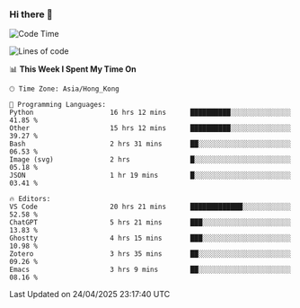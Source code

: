### Hi there 👋

<!--
**nicehiro/nicehiro** is a ✨ _special_ ✨ repository because its `README.md` (this file) appears on your GitHub profile.

Here are some ideas to get you started:

- 🔭 I’m currently working on ...
- 🌱 I’m currently learning ...
- 👯 I’m looking to collaborate on ...
- 🤔 I’m looking for help with ...
- 💬 Ask me about ...
- 📫 How to reach me: ...
- 😄 Pronouns: ...
- ⚡ Fun fact: ...
-->

<!--START_SECTION:waka-->
![Code Time](http://img.shields.io/badge/Code%20Time-579%20hrs%204%20mins-blue)

![Lines of code](https://img.shields.io/badge/From%20Hello%20World%20I%27ve%20Written-1.7%20million%20lines%20of%20code-blue)

📊 **This Week I Spent My Time On** 

```text
🕑︎ Time Zone: Asia/Hong_Kong

💬 Programming Languages: 
Python                   16 hrs 12 mins      ██████████░░░░░░░░░░░░░░░   41.85 % 
Other                    15 hrs 12 mins      ██████████░░░░░░░░░░░░░░░   39.27 % 
Bash                     2 hrs 31 mins       ██░░░░░░░░░░░░░░░░░░░░░░░   06.53 % 
Image (svg)              2 hrs               █░░░░░░░░░░░░░░░░░░░░░░░░   05.18 % 
JSON                     1 hr 19 mins        █░░░░░░░░░░░░░░░░░░░░░░░░   03.41 % 

🔥 Editors: 
VS Code                  20 hrs 21 mins      █████████████░░░░░░░░░░░░   52.58 % 
ChatGPT                  5 hrs 21 mins       ███░░░░░░░░░░░░░░░░░░░░░░   13.83 % 
Ghostty                  4 hrs 15 mins       ███░░░░░░░░░░░░░░░░░░░░░░   10.98 % 
Zotero                   3 hrs 35 mins       ██░░░░░░░░░░░░░░░░░░░░░░░   09.26 % 
Emacs                    3 hrs 9 mins        ██░░░░░░░░░░░░░░░░░░░░░░░   08.16 % 
```


 Last Updated on 24/04/2025 23:17:40 UTC
<!--END_SECTION:waka-->

